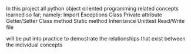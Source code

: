 In this project all python object oriented programming related  concepts learned so far;
namely:
Import
Exceptions
Class
Private attribute
Getter/Setter
Class method
Static method
Inheritance
Unittest
Read/Write file

will be put into practice to demostrate the relationships that exist between the individual concepts
